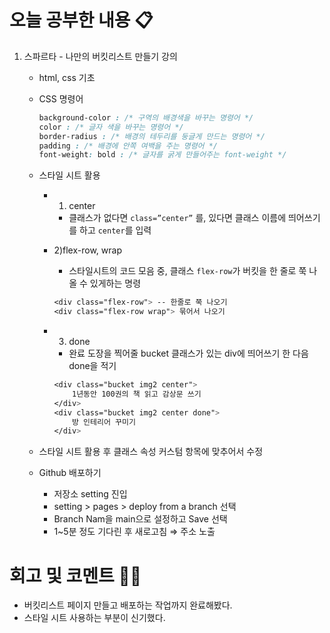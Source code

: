 # 오늘 공부한 내용 📋

1. 스파르타 - 나만의 버킷리스트 만들기 강의
    - html, css 기초
    - CSS 명령어
        
        ```css
        background-color : /* 구역의 배경색을 바꾸는 명령어 */
        color : /* 글자 색을 바꾸는 명령어 */
        border-radius : /* 배경의 테두리를 둥글게 만드는 명령어 */
        padding : /* 배경에 안쪽 여백을 주는 명령어 */
        font-weight: bold : /* 글자를 굵게 만들어주는 font-weight */
        ```
        
    - 스타일 시트 활용
        - 1) center
            - 클래스가 없다면 `class=”center”` 를, 있다면 클래스 이름에 띄어쓰기를 하고 `center`를 입력
        - 2)flex-row, wrap
            - 스타일시트의 코드 모음 중, 클래스 `flex-row`가 버킷을 한 줄로 쭉 나올 수 있게하는 명령
            
            ```css
            <div class="flex-row"> -- 한줄로 쭉 나오기
            <div class="flex-row wrap"> 묶어서 나오기
            ```
            
        - 3) done
            - 완료 도장을 찍어줄 bucket 클래스가 있는 div에 띄어쓰기 한 다음 done을 적기
            
            ```css
            <div class="bucket img2 center">
                1년동안 100권의 책 읽고 감상문 쓰기
            </div>
            <div class="bucket img2 center done">
                방 인테리어 꾸미기
            </div>
            ```
            
    - 스타일 시트 활용 후 클래스 속성 커스텀 항목에 맞추어서 수정
    - Github 배포하기
        - 저장소 setting 진입
        - setting > pages > deploy from a branch 선택
        - Branch Nam을 main으로 설정하고 Save 선택
        - 1~5분 정도 기다린 후 새로고침 ⇒ 주소 노출

# 회고 및 코멘트 🙏🏻

- 버킷리스트 페이지 만들고 배포하는 작업까지 완료해봤다.
- 스타일 시트 사용하는 부분이 신기했다.
